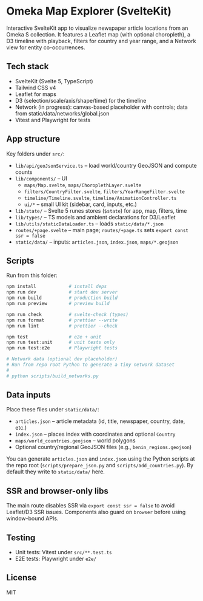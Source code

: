 # Omeka Map Explorer (SvelteKit)

Interactive SvelteKit app to visualize newspaper article locations from an Omeka S collection. It features a Leaflet map (with optional choropleth), a D3 timeline with playback, filters for country and year range, and a Network view for entity co-occurrences.

## Tech stack

- SvelteKit (Svelte 5, TypeScript)
- Tailwind CSS v4
- Leaflet for maps
- D3 (selection/scale/axis/shape/time) for the timeline
- Network (in progress): canvas-based placeholder with controls; data from static/data/networks/global.json
- Vitest and Playwright for tests

## App structure

Key folders under `src/`:

- `lib/api/geoJsonService.ts` – load world/country GeoJSON and compute counts
- `lib/components/` – UI
  - `maps/Map.svelte`, `maps/ChoroplethLayer.svelte`
  - `filters/CountryFilter.svelte`, `filters/YearRangeFilter.svelte`
  - `timeline/Timeline.svelte`, `timeline/AnimationController.ts`
  - `ui/*` – small UI kit (sidebar, card, inputs, etc.)
- `lib/state/` – Svelte 5 runes stores (`$state`) for app, map, filters, time
- `lib/types/` – TS models and ambient declarations for D3/Leaflet
- `lib/utils/staticDataLoader.ts` – loads `static/data/*.json`
- `routes/+page.svelte` – main page; `routes/+page.ts` sets `export const ssr = false`
- `static/data/` – inputs: `articles.json`, `index.json`, `maps/*.geojson`

## Scripts

Run from this folder:

```powershell
npm install            # install deps
npm run dev            # start dev server
npm run build          # production build
npm run preview        # preview build

npm run check          # svelte-check (types)
npm run format         # prettier --write
npm run lint           # prettier --check

npm test               # e2e + unit
npm run test:unit      # unit tests only
npm run test:e2e       # Playwright tests

# Network data (optional dev placeholder)
# Run from repo root Python to generate a tiny network dataset
#
# python scripts/build_networks.py
```

## Data inputs

Place these files under `static/data/`:

- `articles.json` – article metadata (id, title, newspaper, country, date, etc.)
- `index.json` – places index with coordinates and optional `Country`
- `maps/world_countries.geojson` – world polygons
- Optional country/regional GeoJSON files (e.g., `benin_regions.geojson`)

You can generate `articles.json` and `index.json` using the Python scripts at the repo root (`scripts/prepare_json.py` and `scripts/add_countries.py`). By default they write to `static/data/` here.

## SSR and browser-only libs

The main route disables SSR via `export const ssr = false` to avoid Leaflet/D3 SSR issues. Components also guard on `browser` before using window-bound APIs.

## Testing

- Unit tests: Vitest under `src/**.test.ts`
- E2E tests: Playwright under `e2e/`

## License

MIT
